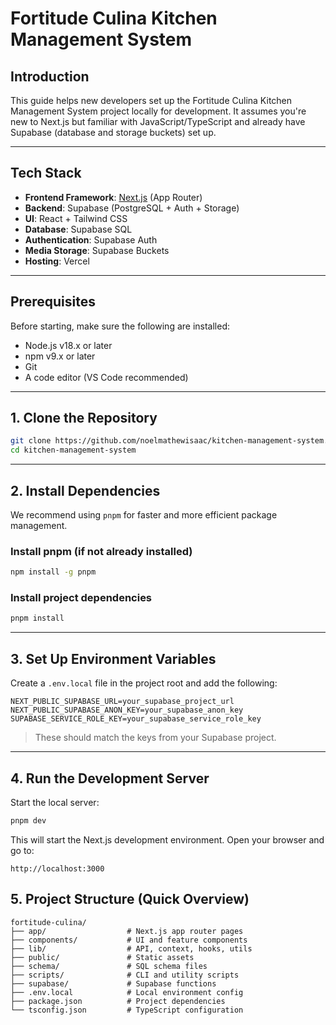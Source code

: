 # Fortitude Culina Kitchen Management System

## Introduction

This guide helps new developers set up the Fortitude Culina Kitchen Management System project locally for development. It assumes you're new to Next.js but familiar with JavaScript/TypeScript and already have Supabase (database and storage buckets) set up.

---

## Tech Stack

- **Frontend Framework**: [Next.js](https://nextjs.org/) (App Router)
- **Backend**: Supabase (PostgreSQL + Auth + Storage)
- **UI**: React + Tailwind CSS
- **Database**: Supabase SQL
- **Authentication**: Supabase Auth
- **Media Storage**: Supabase Buckets
- **Hosting**: Vercel

---

## Prerequisites

Before starting, make sure the following are installed:

- Node.js v18.x or later
- npm v9.x or later
- Git
- A code editor (VS Code recommended)

---

## 1. Clone the Repository

```bash
git clone https://github.com/noelmathewisaac/kitchen-management-system.git
cd kitchen-management-system
```

---

## 2. Install Dependencies

We recommend using `pnpm` for faster and more efficient package management.

### Install pnpm (if not already installed)

```bash
npm install -g pnpm
```

### Install project dependencies

```bash
pnpm install
```

---

## 3. Set Up Environment Variables

Create a `.env.local` file in the project root and add the following:

```env
NEXT_PUBLIC_SUPABASE_URL=your_supabase_project_url
NEXT_PUBLIC_SUPABASE_ANON_KEY=your_supabase_anon_key
SUPABASE_SERVICE_ROLE_KEY=your_supabase_service_role_key
```

> These should match the keys from your Supabase project.

---

## 4. Run the Development Server

Start the local server:

```bash
pnpm dev
```

This will start the Next.js development environment. Open your browser and go to:

```
http://localhost:3000
```


## 5. Project Structure (Quick Overview)

```
fortitude-culina/
├── app/                  # Next.js app router pages
├── components/           # UI and feature components
├── lib/                  # API, context, hooks, utils
├── public/               # Static assets
├── schema/               # SQL schema files
├── scripts/              # CLI and utility scripts
├── supabase/             # Supabase functions
├── .env.local            # Local environment config
├── package.json          # Project dependencies
└── tsconfig.json         # TypeScript configuration
```
